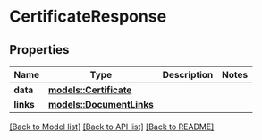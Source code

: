 # CertificateResponse

## Properties

Name | Type | Description | Notes
------------ | ------------- | ------------- | -------------
**data** | [**models::Certificate**](Certificate.md) |  | 
**links** | [**models::DocumentLinks**](DocumentLinks.md) |  | 

[[Back to Model list]](../README.md#documentation-for-models) [[Back to API list]](../README.md#documentation-for-api-endpoints) [[Back to README]](../README.md)


